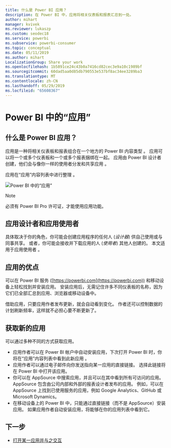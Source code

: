 ```yaml
---
title: 什么是 Power BI 应用？
description: 在 Power BI 中，应用将相关仪表板和报表汇总到一处。
author: mihart
manager: kvivek
ms.reviewer: lukaszp
ms.custom: seodec18
ms.service: powerbi
ms.subservice: powerbi-consumer
ms.topic: conceptual
ms.date: 05/11/2019
ms.author: mihart
LocalizationGroup: Share your work
ms.openlocfilehash: 1b5891ce24c43b0a7416cd82cec3e9a10c1989bf
ms.sourcegitcommit: 60dad5aa0d85db790553e537bf8ac34ee3289ba3
ms.translationtype: MT
ms.contentlocale: zh-CN
ms.lasthandoff: 05/29/2019
ms.locfileid: "65608367"
---
```

# <a name="apps-in-power-bi"></a>Power BI 中的“应用”
## <a name="what-is-a-power-bi-app"></a>什么是 Power BI 应用？
应用是一种将相关仪表板和报表组合在一个地方的 Power BI 内容类型  。 应用可以将一个或多个仪表板和一个或多个报表捆绑在一起。 应用由 Power BI 设计者创建，他们会与像你一样的使用者分发和共享应用   。 

应用在“应用”内容列表中进行整理  。

![Power BI 中的“应用”](./media/end-user-apps/power-bi-apps-nav.png)

> [!NOTE]
> 必须有 Power BI Pro 许可证，才能使用应用功能。 <!-- add link to how to figure out your license -->

## <a name="app-designers-and-app-consumers"></a>应用设计者和应用使用者
具体取决于你的角色，你可能会创建应用程序的任何人 (*设计器*) 供自己使用或与同事共享。 或者，你可能会接收并下载应用的人 (*使用者*) 其他人创建的。 本文适用于应用使用者  。

## <a name="advantages-of-apps"></a>应用的优点
可以在 Power BI 服务 ([https://powerbi.com](https://powerbi.com)) 和移动设备上轻松找到并安装应用。 安装应用后，无需记住许多不同仪表板的名称，因为它们已全部汇总到应用、浏览器或移动设备中。

借助应用，只要应用作者发布更新，就会自动看到变化。 作者还可以控制数据的计划刷新频率，这样就不必担心要不断更新了。 

<!-- add conceptual art -->
## <a name="get-a-new-app"></a>获取新的应用
可以通过多种不同的方式获取应用。 
- 应用作者可以在 Power BI 帐户中自动安装应用，下次打开 Power BI 时，你将在“应用”内容列表中看到此新应用  。 
- 应用作者可以通过电子邮件向你发送指向某一应用的直接链接。 选择此链接将在 Power BI 中打开该应用。
- 你可以在 AppSource 中搜索应用，并且可以在其中看到所有可访问的应用。 AppSource 包含由公司内部和外部的报表设计者发布的应用。 例如，可以在 AppSource 上找到已使用服务的应用，例如 Google Analytics、GitHub 或 Microsoft Dynamics。 
- 在移动设备上的 Power BI 中，只能通过直接链接（而不是 AppSource）安装应用。 如果应用作者自动安装应用，将能够在你的应用列表中看到它。


## <a name="next-step"></a>下一步
* [打开某一应用并与之交互](end-user-app-view.md)

